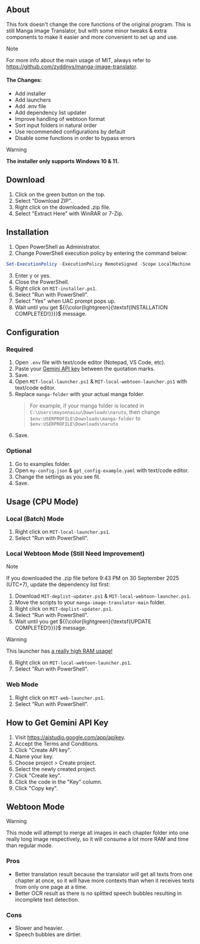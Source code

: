 ## About
This fork doesn't change the core functions of the original program. This is still Manga Image Translator, but with some minor tweaks & extra components to make it easier and more convenient to set up and use.
> [!NOTE]
> For more info about the main usage of MIT, always refer to https://github.com/zyddnys/manga-image-translator.

#### The Changes:
- Add installer
- Add launchers
- Add .env file
- Add dependency list updater
- Improve handling of webtoon format
- Sort input folders in natural order
- Use recommended configurations by default
- Disable some functions in order to bypass errors

> [!WARNING]
> **The installer only supports Windows 10 & 11.**

## Download
1. Click on the green button on the top.
2. Select "Download ZIP".
3. Right click on the downloaded .zip file.
4. Select "Extract Here" with WinRAR or 7-Zip.

## Installation
1. Open PowerShell as Administrator.
2. Change PowerShell execution policy by entering the command below:
```powershell
Set-ExecutionPolicy -ExecutionPolicy RemoteSigned -Scope LocalMachine
```
3. Enter y or yes.
4. Close the PowerShell.
5. Right click on `MIT-installer.ps1`.
6. Select "Run with PowerShell".
7. Select "Yes" when UAC prompt pops up.
8. Wait until you get ${{\color{lightgreen}{\textsf{INSTALLATION COMPLETED!}}}}\$ message. 

## Configuration
### Required
1. Open `.env` file with text/code editor (Notepad, VS Code, etc).
2. Paste your [Gemini API key](https://github.com/Mayonnaisu/manga-image-translator?tab=readme-ov-file#how-to-get-gemini-api-key) between the quotation marks.
3. Save.
4. Open `MIT-local-launcher.ps1` & `MIT-local-webtoon-launcher.ps1` with text/code editor.
5. Replace `manga-folder` with your actual manga folder.
    > For example, if your manga folder is located in `C:\Users\mayonnaisu\Downloads\naruto`, then change `$env:USERPROFILE\Downloads\manga-folder` to `$env:USERPROFILE\Downloads\naruto`
6. Save.

### Optional
1. Go to examples folder.
2. Open `my-config.json` & `gpt_config-example.yaml` with text/code editor.
3. Change the settings as you see fit.
4. Save.

## Usage (CPU Mode)
### Local (Batch) Mode
1. Right click on `MIT-local-launcher.ps1`.
2. Select "Run with PowerShell".

### Local Webtoon Mode (Still Need Improvement)
> [!NOTE]
> If you downloaded the .zip file before 9:43 PM on 30 September 2025 (UTC+7), update the dependency list first:
1. Download `MIT-deplist-updater.ps1` & `MIT-local-webtoon-launcher.ps1`.
2. Move the scripts to  your `manga-image-translator-main` folder.
3. Right click on `MIT-deplist-updater.ps1`.
4. Select "Run with PowerShell".
5. Wait until you get ${{\color{lightgreen}{\textsf{UPDATE COMPLETED!}}}}\$ message. 
> [!WARNING]
> This launcher has [a really high RAM usage!](https://github.com/Mayonnaisu/manga-image-translator?tab=readme-ov-file#webtoon-mode)
6. Right click on `MIT-local-webtoon-launcher.ps1`.
7. Select "Run with PowerShell".

### Web Mode
1. Right click on `MIT-web-launcher.ps1`.
2. Select "Run with PowerShell".

## How to Get Gemini API Key
1. Visit https://aistudio.google.com/app/apikey.
2. Accept the Terms and Conditions.
3. Click "Create API key".
4. Name your key.
5. Choose project > Create project.
6. Select the newly created project.
7. Click "Create key".
8. Click the code in the "Key" column.
9. Click "Copy key".

## Webtoon Mode
> [!WARNING]
> This mode will attempt to merge all images in each chapter folder into one really long image respectively, so it will consume a lot more RAM and time than regular mode.

### Pros
- Better translation result because the translator will get all texts from one chapter at once, so it will have more contexts than when it receives texts from only one page at a time.
- Better OCR result as there is no splitted speech bubbles resulting in incomplete text detection.

### Cons
- Slower and heavier.
- Speech bubbles are dirtier.
